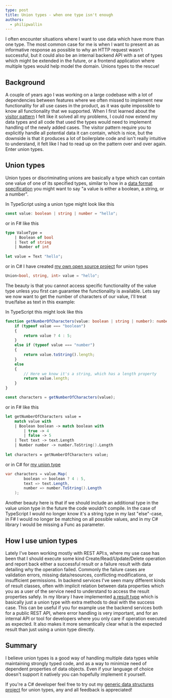 ```yaml
---
type: post
title: Union types - when one type isn't enough
authors:
  - philipwallin
---
```


I often encounter situations where I want to use data which have more than one type. The most common case for me is when I want to present an as informative response as possible to why an HTTP request wasn't successful, but it could also be an internal backend API with a set of types which might be extended in the future, or a frontend application where multiple types would help model the domain. Unions types to the rescue!

<!-- more -->

## Background
A couple of years ago I was working on a large codebase with a lot of dependencies between features where we often missed to implement new functionality for all use cases in the product, as it was quite impossible to know all functionality that we supported. When I first learned about the [visitor pattern](https://en.wikipedia.org/wiki/Visitor_pattern) I felt like it solved all my problems, I could now extend my data types and all code that used the types would need to implement handling of the newly added cases. The visitor pattern require you to explicitly handle all potential data it can contain, which is nice, but the downside is that it produces a lot of boilerplate code and isn't really intuitive to understand, it felt like I had to read up on the pattern over and over again. Enter union types.

## Union types
Union types or discriminating unions are basically a type which can contain one value of one of its specified types, similar to how in a [data format specification](https://www.json.org/json-en.html) you might want to say "a value is either a boolean, a string, or a number".

In TypeScript using a union type might look like this
```typescript
const value: boolean | string | number = "hello";
```

or in F# like this
```fsharp
type ValueType =
    | Boolean of bool
    | Text of string
    | Number of int
    
let value = Text "hello";
```

or in C# I have created [my own open source project](https://github.com/PhilipAlexanderWallin/GenericDataStructures) for union types
```csharp
Union<bool, string, int> value = "hello";
```

The beauty is that you cannot access specific functionality of the value type unless you first can guarantee the functionality is available. Lets say we now want to get the number of characters of our value, I'll treat true/false as text in this example:

In TypeScript this might look like this
```typescript
function getNumberOfCharacters(value: boolean | string | number): number {
    if (typeof value === "boolean")
    {
        return value ? 4 : 5;
    }
	else if (typeof value === "number")
    {
        return value.toString().length;
    }
	else 
    {
        // Here we know it's a string, which has a length property
        return value.length;
    }
}

const characters = getNumberOfCharacters(value);
```

or in F# like this

```fsharp
let getNumberOfCharacters value =
    match value with
    | Boolean boolean -> match boolean with
        | true -> 4
        | false -> 5
    | Text text -> text.Length
    | Number number -> number.ToString().Length
    
let characters = getNumberOfCharacters value;
```

or in C# for [my union type](https://github.com/PhilipAlexanderWallin/GenericDataStructures#union)

```csharp
var characters = value.Map(
        boolean => boolean ? 4 : 5,
        text => text.Length,
        number => number.ToString().Length
    );
```

Another beauty here is that if we should include an additional type in the value union type in the future the code wouldn't compile. In the case of TypeScript I would no longer know it's a string type in my last "else"-case, in F# I would no longer be matching on all possible values, and in my C# library I would be missing a Func as parameter.

## How I use union types
Lately I've been working mostly with REST API:s, where my use case has been that I should execute some kind Create/Read/Update/Delete operation and report back either a successful result or a failure result with data detailing why the operation failed. Commonly the failure cases are validation errors, missing data/resources, conflicting modifications, or insufficient permissions. In backend services I've seen many different kinds of result classes, often with implicit relation between data properties which you as a user of the service need to understand to access the result properties safely. In my library I have implemented [a result type](https://github.com/PhilipAlexanderWallin/GenericDataStructures#result) which is basically just a union type with extra methods to deal with the success case. This can be useful if you for example use the backend services both for a public REST API, where error handling is very important, and for an internal API or tool for developers where you only care if operation executed as expected. It also makes it more semantically clear what is the expected result than just using a union type directly.

## Summary
I believe union types is a good way of handling multiple data types while maintaining strongly typed code, and as a way to minimize need of dependent properties of data objects. Even if your language of choice doesn't support it natively you can hopefully implement it yourself.

If you're a C# developer feel free to try out my [generic data structures project](https://github.com/PhilipAlexanderWallin/GenericDataStructures) for union types, any and all feedback is appreciated!